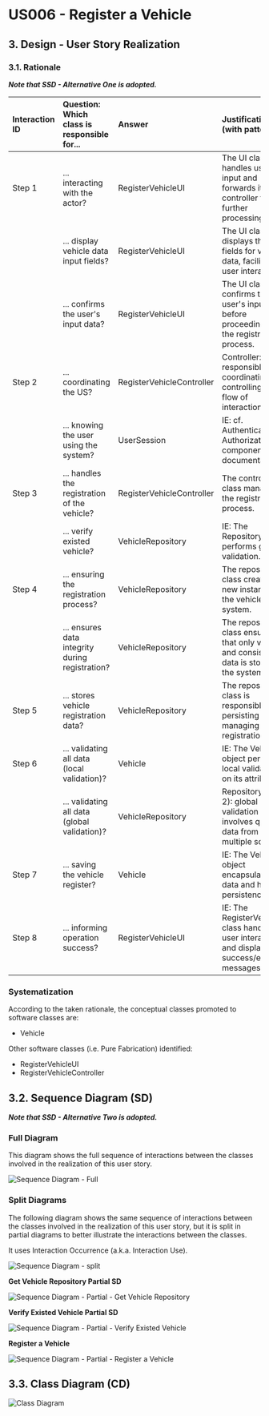 # US006 - Register a Vehicle 

## 3. Design - User Story Realization 

### 3.1. Rationale

_**Note that SSD - Alternative One is adopted.**_

| Interaction ID | Question: Which class is responsible for...      | Answer                    | Justification (with patterns)                                                                 |
|:---------------|:-------------------------------------------------|:--------------------------|:----------------------------------------------------------------------------------------------|
| Step 1  		     | 	... interacting with the actor?                 | RegisterVehicleUI         | The UI class handles user input and forwards it to the controller for further processing.     |
|                | ... display vehicle data input fields?           | RegisterVehicleUI         | The UI class displays the input fields for vehicle data, facilitating user interaction.       |
|                | ... confirms the user's input data?              | RegisterVehicleUI         | The UI class confirms the user's input data before proceeding with the registration process.  |
| Step 2			  		  | 	... coordinating the US?                        | RegisterVehicleController | Controller: responsible for coordinating and controlling the flow of interaction.             |
| 			  		        | ... knowing the user using the system?           | UserSession               | IE: cf. Authentication & Authorization component documentation.                               |
| Step 3  		     | 	... handles the registration of the vehicle?    | RegisterVehicleController | The controller class manages the registration process.                                        |
| 		             | 	... verify existed vehicle?						               | VehicleRepository         | IE: The Repository object performs global validation.                                         |
| Step 4  		     | 	... ensuring the registration process?          | VehicleRepository         | The repository class creates a new instance of the vehicle in the system.                     |
| 		             | 	... ensures data integrity during registration? | VehicleRepository         | The repository class ensures that only valid and consistent data is stored in the system.     |
| Step 5		       | ... stores vehicle registration data?            | VehicleRepository         | The repository class is responsible for persisting and managing vehicle registration data.    |
| Step 6  		     | 	... validating all data (local validation)?     | Vehicle                   | IE: The Vehicle object performs local validation on its attributes.                           | 
| 			  		        | 	... validating all data (global validation)?    | VehicleRepository         | Repository (Rule 2): global validation often involves querying data from multiple sources.    | 
| Step 7			  		  | 	... saving the vehicle register?                | Vehicle                   | IE: The Vehicle object encapsulates its data and handles persistence.                         | 
| Step 8  		     | 	... informing operation success?                | RegisterVehicleUI         | IE: The RegisterVehicleUI class handles user interaction and displays success/error messages. | 


### Systematization ##

According to the taken rationale, the conceptual classes promoted to software classes are: 

* Vehicle


Other software classes (i.e. Pure Fabrication) identified: 

* RegisterVehicleUI  
* RegisterVehicleController


## 3.2. Sequence Diagram (SD)

_**Note that SSD - Alternative Two is adopted.**_

### Full Diagram

This diagram shows the full sequence of interactions between the classes involved in the realization of this user story.

![Sequence Diagram - Full](svg/us006-sequence-diagram-full.svg)

### Split Diagrams

The following diagram shows the same sequence of interactions between the classes involved in the realization of this user story, but it is split in partial diagrams to better illustrate the interactions between the classes.

It uses Interaction Occurrence (a.k.a. Interaction Use).

![Sequence Diagram - split](svg/us006-sequence-diagram-split.svg)

**Get Vehicle Repository Partial SD**

![Sequence Diagram - Partial - Get Vehicle Repository](svg/us006-sequence-diagram-partial-get-vehicle-repository.svg)

**Verify Existed Vehicle Partial SD**

![Sequence Diagram - Partial - Verify Existed Vehicle](svg/us006-sequence-diagram-partial-verify-existed-vehicle.svg)

**Register a Vehicle**

![Sequence Diagram - Partial - Register a Vehicle](svg/us006-sequence-diagram-partial-register-vehicle.svg)

## 3.3. Class Diagram (CD)

![Class Diagram](svg/us006-class-diagram.svg)
